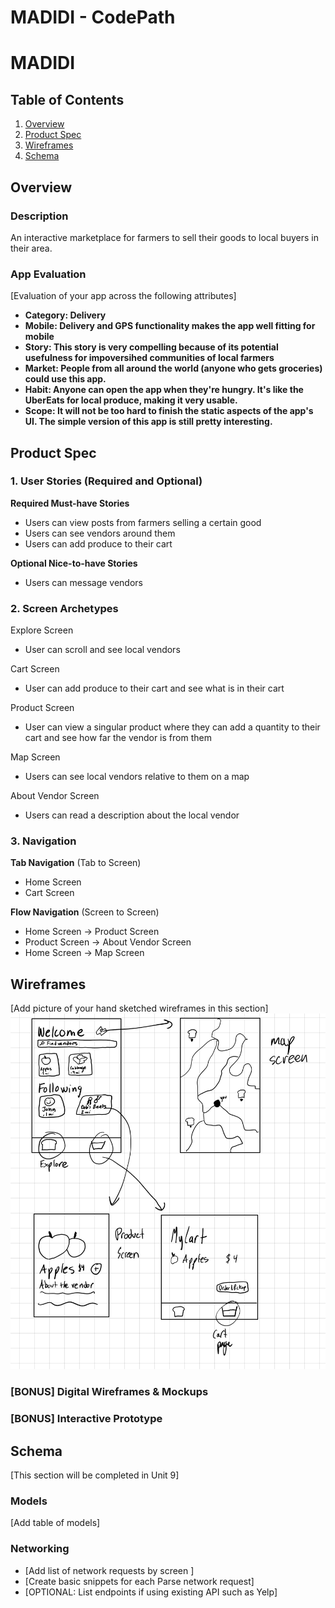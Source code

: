MADIDI - CodePath
===

# MADIDI

## Table of Contents

1. [Overview](#Overview)
2. [Product Spec](#Product-Spec)
3. [Wireframes](#Wireframes)
4. [Schema](#Schema)

## Overview

### Description

An interactive marketplace for farmers to sell their goods to local buyers in their area.

### App Evaluation

[Evaluation of your app across the following attributes]
- **Category: Delivery**
- **Mobile: Delivery and GPS functionality makes the app well fitting for mobile**
- **Story: This story is very compelling because of its potential usefulness for impoversihed communities of local farmers**
- **Market: People from all around the world (anyone who gets groceries) could use this app.**
- **Habit:  Anyone can open the app when they're hungry. It's like the UberEats for local produce, making it very usable.**
- **Scope: It will not be too hard to finish the static aspects of the app's UI. The simple version of this app is still pretty interesting.**




## Product Spec

### 1. User Stories (Required and Optional)

**Required Must-have Stories**

* Users can view posts from farmers selling a certain good
* Users can see vendors around them
* Users can add produce to their cart

**Optional Nice-to-have Stories**

* Users can message vendors

### 2. Screen Archetypes
Explore Screen
* User can scroll and see local vendors

Cart Screen
* User can add produce to their cart and see what is in their cart

Product Screen 
* User can view a singular product where they can add a quantity to their cart and see how far the vendor is from them

Map Screen
* Users can see local vendors relative to them on a map

About Vendor Screen
* Users can read a description about the local vendor

### 3. Navigation

**Tab Navigation** (Tab to Screen)
* Home Screen
* Cart Screen


**Flow Navigation** (Screen to Screen)

* Home Screen -> Product Screen
* Product Screen -> About Vendor Screen
* Home Screen -> Map Screen

## Wireframes

[Add picture of your hand sketched wireframes in this section]
<img src="https://github.com/ziaali455/codepath_capstone/blob/main/IMG_AE1E818A0499-1.jpeg" width=600>

### [BONUS] Digital Wireframes & Mockups

### [BONUS] Interactive Prototype

## Schema 

[This section will be completed in Unit 9]

### Models

[Add table of models]

### Networking

- [Add list of network requests by screen ]
- [Create basic snippets for each Parse network request]
- [OPTIONAL: List endpoints if using existing API such as Yelp]



